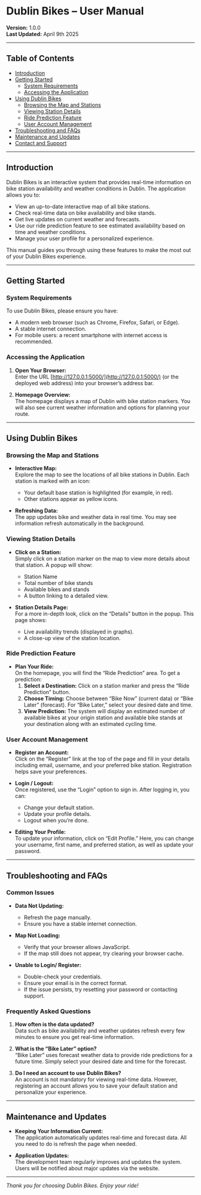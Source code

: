 # Dublin Bikes – User Manual

**Version:** 1.0.0  
**Last Updated:** April 9th 2025

---

## Table of Contents

- [Introduction](#introduction)
- [Getting Started](#getting-started)
  - [System Requirements](#system-requirements)
  - [Accessing the Application](#accessing-the-application)
- [Using Dublin Bikes](#using-dublin-bikes)
  - [Browsing the Map and Stations](#browsing-the-map-and-stations)
  - [Viewing Station Details](#viewing-station-details)
  - [Ride Prediction Feature](#ride-prediction-feature)
  - [User Account Management](#user-account-management)
- [Troubleshooting and FAQs](#troubleshooting-and-faqs)
- [Maintenance and Updates](#maintenance-and-updates)
- [Contact and Support](#contact-and-support)

---

## Introduction

Dublin Bikes is an interactive system that provides real-time information on bike station availability and weather conditions in Dublin. The application allows you to:

- View an up-to-date interactive map of all bike stations.
- Check real-time data on bike availability and bike stands.
- Get live updates on current weather and forecasts.
- Use our ride prediction feature to see estimated availability based on time and weather conditions.
- Manage your user profile for a personalized experience.

This manual guides you through using these features to make the most out of your Dublin Bikes experience.

---

## Getting Started

### System Requirements

To use Dublin Bikes, please ensure you have:

- A modern web browser (such as Chrome, Firefox, Safari, or Edge).
- A stable internet connection.
- For mobile users: a recent smartphone with internet access is recommended.

### Accessing the Application

1. **Open Your Browser:**  
   Enter the URL [http://127.0.0.1:5000/](http://127.0.0.1:5000/) (or the deployed web address) into your browser’s address bar.

2. **Homepage Overview:**  
   The homepage displays a map of Dublin with bike station markers. You will also see current weather information and options for planning your route.

---

## Using Dublin Bikes

### Browsing the Map and Stations

- **Interactive Map:**  
  Explore the map to see the locations of all bike stations in Dublin. Each station is marked with an icon:
  - Your default base station is highlighted (for example, in red).
  - Other stations appear as yellow icons.

- **Refreshing Data:**  
  The app updates bike and weather data in real time. You may see information refresh automatically in the background.

### Viewing Station Details

- **Click on a Station:**  
  Simply click on a station marker on the map to view more details about that station. A popup will show:
  - Station Name
  - Total number of bike stands
  - Available bikes and stands
  - A button linking to a detailed view.

- **Station Details Page:**  
  For a more in-depth look, click on the “Details” button in the popup. This page shows:
  - Live availability trends (displayed in graphs).
  - A close-up view of the station location.

### Ride Prediction Feature

- **Plan Your Ride:**  
  On the homepage, you will find the “Ride Prediction” area. To get a prediction:
  1. **Select a Destination:** Click on a station marker and press the “Ride Prediction” button.
  2. **Choose Timing:** Choose between “Bike Now” (current data) or “Bike Later” (forecast). For “Bike Later,” select your desired date and time.
  3. **View Prediction:** The system will display an estimated number of available bikes at your origin station and available bike stands at your destination along with an estimated cycling time.

### User Account Management

- **Register an Account:**  
  Click on the “Register” link at the top of the page and fill in your details including email, username, and your preferred bike station. Registration helps save your preferences.

- **Login / Logout:**  
  Once registered, use the “Login” option to sign in. After logging in, you can:
  - Change your default station.
  - Update your profile details.
  - Logout when you’re done.

- **Editing Your Profile:**  
  To update your information, click on “Edit Profile.” Here, you can change your username, first name, and preferred station, as well as update your password.

---

## Troubleshooting and FAQs

### Common Issues

- **Data Not Updating:**  
  - Refresh the page manually.
  - Ensure you have a stable internet connection.
  
- **Map Not Loading:**  
  - Verify that your browser allows JavaScript.
  - If the map still does not appear, try clearing your browser cache.
  
- **Unable to Login/ Register:**  
  - Double-check your credentials.
  - Ensure your email is in the correct format.
  - If the issue persists, try resetting your password or contacting support.

### Frequently Asked Questions

1. **How often is the data updated?**  
   Data such as bike availability and weather updates refresh every few minutes to ensure you get real-time information.

2. **What is the “Bike Later” option?**  
   “Bike Later” uses forecast weather data to provide ride predictions for a future time. Simply select your desired date and time for the forecast.

3. **Do I need an account to use Dublin Bikes?**  
   An account is not mandatory for viewing real-time data. However, registering an account allows you to save your default station and personalize your experience.

---

## Maintenance and Updates

- **Keeping Your Information Current:**  
  The application automatically updates real-time and forecast data. All you need to do is refresh the page when needed.

- **Application Updates:**  
  The development team regularly improves and updates the system. Users will be notified about major updates via the website.


---

*Thank you for choosing Dublin Bikes. Enjoy your ride!*